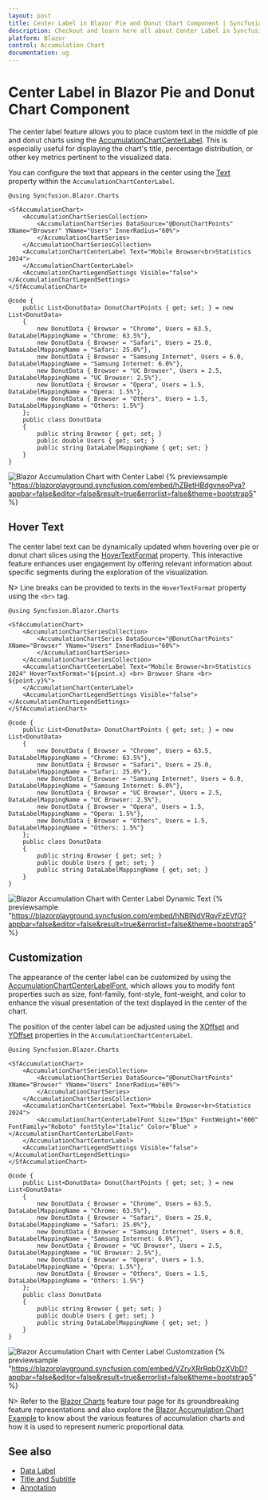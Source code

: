 ```yaml
---
layout: post
title: Center Label in Blazor Pie and Donut Chart Component | Syncfusion
description: Checkout and learn here all about Center Label in Syncfusion Blazor Pie and Donut Chart component and more.
platform: Blazor
control: Accumulation Chart
documentation: ug
---
```


# Center Label in Blazor Pie and Donut Chart Component

The center label feature allows you to place custom text in the middle of pie and donut charts using the [AccumulationChartCenterLabel](https://help.syncfusion.com/cr/blazor/Syncfusion.Blazor.Charts.AccumulationChartCenterLabel.html). This is especially useful for displaying the chart's title, percentage distribution, or other key metrics pertinent to the visualized data.

You can configure the text that appears in the center using the [Text](https://help.syncfusion.com/cr/blazor/Syncfusion.Blazor.Charts.AccumulationChartCenterLabel.html#Syncfusion_Blazor_Charts_AccumulationChartCenterLabel_Text) property within the `AccumulationChartCenterLabel`.

```cshtml
@using Syncfusion.Blazor.Charts

<SfAccumulationChart>
    <AccumulationChartSeriesCollection>
        <AccumulationChartSeries DataSource="@DonutChartPoints" XName="Browser" YName="Users" InnerRadius="60%">
        </AccumulationChartSeries>
    </AccumulationChartSeriesCollection>
    <AccumulationChartCenterLabel Text="Mobile Browser<br>Statistics 2024">
    </AccumulationChartCenterLabel>
    <AccumulationChartLegendSettings Visible="false"></AccumulationChartLegendSettings>
</SfAccumulationChart>

@code {
    public List<DonutData> DonutChartPoints { get; set; } = new List<DonutData>
    {
        new DonutData { Browser = "Chrome", Users = 63.5, DataLabelMappingName = "Chrome: 63.5%"},
        new DonutData { Browser = "Safari", Users = 25.0, DataLabelMappingName = "Safari: 25.0%"},
        new DonutData { Browser = "Samsung Internet", Users = 6.0, DataLabelMappingName = "Samsung Internet: 6.0%"},
        new DonutData { Browser = "UC Browser", Users = 2.5, DataLabelMappingName = "UC Browser: 2.5%"},
        new DonutData { Browser = "Opera", Users = 1.5, DataLabelMappingName = "Opera: 1.5%"},
        new DonutData { Browser = "Others", Users = 1.5, DataLabelMappingName = "Others: 1.5%"}
    };
    public class DonutData
    {
        public string Browser { get; set; }
        public double Users { get; set; }
        public string DataLabelMappingName { get; set; }
    }
}
```
![Blazor Accumulation Chart with Center Label](./images/center-label/blazor-accumulation-chart-with-center-label.png)
{% previewsample "https://blazorplayground.syncfusion.com/embed/hZBetHBdgvneoPva?appbar=false&editor=false&result=true&errorlist=false&theme=bootstrap5" %}

## Hover Text

The center label text can be dynamically updated when hovering over pie or donut chart slices using the [HoverTextFormat](https://help.syncfusion.com/cr/blazor/Syncfusion.Blazor.Charts.AccumulationChartCenterLabel.html#Syncfusion_Blazor_Charts_AccumulationChartCenterLabel_HoverTextFormat) property. This interactive feature enhances user engagement by offering relevant information about specific segments during the exploration of the visualization.

N> Line breaks can be provided to texts in the `HoverTextFormat` property using the `<br>` tag.

```cshtml
@using Syncfusion.Blazor.Charts

<SfAccumulationChart>
    <AccumulationChartSeriesCollection>
        <AccumulationChartSeries DataSource="@DonutChartPoints" XName="Browser" YName="Users" InnerRadius="60%">
        </AccumulationChartSeries>
    </AccumulationChartSeriesCollection>
    <AccumulationChartCenterLabel Text="Mobile Browser<br>Statistics 2024" HoverTextFormat="${point.x} <br> Browser Share <br> ${point.y}%">
    </AccumulationChartCenterLabel>
    <AccumulationChartLegendSettings Visible="false"></AccumulationChartLegendSettings>
</SfAccumulationChart>

@code {
    public List<DonutData> DonutChartPoints { get; set; } = new List<DonutData>
    {
        new DonutData { Browser = "Chrome", Users = 63.5, DataLabelMappingName = "Chrome: 63.5%"},
        new DonutData { Browser = "Safari", Users = 25.0, DataLabelMappingName = "Safari: 25.0%"},
        new DonutData { Browser = "Samsung Internet", Users = 6.0, DataLabelMappingName = "Samsung Internet: 6.0%"},
        new DonutData { Browser = "UC Browser", Users = 2.5, DataLabelMappingName = "UC Browser: 2.5%"},
        new DonutData { Browser = "Opera", Users = 1.5, DataLabelMappingName = "Opera: 1.5%"},
        new DonutData { Browser = "Others", Users = 1.5, DataLabelMappingName = "Others: 1.5%"}
    };
    public class DonutData
    {
        public string Browser { get; set; }
        public double Users { get; set; }
        public string DataLabelMappingName { get; set; }
    }
}
```
![Blazor Accumulation Chart with Center Label Dynamic Text](./images/center-label/blazor-accumulation-chart-with-center-label-hover-text.gif)
{% previewsample "https://blazorplayground.syncfusion.com/embed/hNBINdVRqvFzEVfG?appbar=false&editor=false&result=true&errorlist=false&theme=bootstrap5" %}

## Customization

The appearance of the center label can be customized by using the [AccumulationChartCenterLabelFont](https://help.syncfusion.com/cr/blazor/Syncfusion.Blazor.Charts.AccumulationChartCenterLabelFont.html), which allows you to modify font properties such as size, font-family, font-style, font-weight, and color to enhance the visual presentation of the text displayed in the center of the chart.

The position of the center label can be adjusted using the [XOffset](https://help.syncfusion.com/cr/blazor/Syncfusion.Blazor.Charts.AccumulationChartCenterLabel.html#Syncfusion_Blazor_Charts_AccumulationChartCenterLabel_XOffset) and [YOffset](https://help.syncfusion.com/cr/blazor/Syncfusion.Blazor.Charts.AccumulationChartCenterLabel.html#Syncfusion_Blazor_Charts_AccumulationChartCenterLabel_YOffset) properties in the `AccumulationChartCenterLabel`.

```cshtml
@using Syncfusion.Blazor.Charts

<SfAccumulationChart>
    <AccumulationChartSeriesCollection>
        <AccumulationChartSeries DataSource="@DonutChartPoints" XName="Browser" YName="Users" InnerRadius="60%">
        </AccumulationChartSeries>
    </AccumulationChartSeriesCollection>
    <AccumulationChartCenterLabel Text="Mobile Browser<br>Statistics 2024">
        <AccumulationChartCenterLabelFont Size="15px" FontWeight="600" FontFamily="Roboto" fontStyle="Italic" Color="Blue" ></AccumulationChartCenterLabelFont>
    </AccumulationChartCenterLabel>
    <AccumulationChartLegendSettings Visible="false"></AccumulationChartLegendSettings>
</SfAccumulationChart>

@code {
    public List<DonutData> DonutChartPoints { get; set; } = new List<DonutData>
    {
        new DonutData { Browser = "Chrome", Users = 63.5, DataLabelMappingName = "Chrome: 63.5%"},
        new DonutData { Browser = "Safari", Users = 25.0, DataLabelMappingName = "Safari: 25.0%"},
        new DonutData { Browser = "Samsung Internet", Users = 6.0, DataLabelMappingName = "Samsung Internet: 6.0%"},
        new DonutData { Browser = "UC Browser", Users = 2.5, DataLabelMappingName = "UC Browser: 2.5%"},
        new DonutData { Browser = "Opera", Users = 1.5, DataLabelMappingName = "Opera: 1.5%"},
        new DonutData { Browser = "Others", Users = 1.5, DataLabelMappingName = "Others: 1.5%"}
    };
    public class DonutData
    {
        public string Browser { get; set; }
        public double Users { get; set; }
        public string DataLabelMappingName { get; set; }
    }
}
```
![Blazor Accumulation Chart with Center Label Customization](./images/center-label/blazor-accumulation-chart-with-center-label-customization.png)
{% previewsample "https://blazorplayground.syncfusion.com/embed/VZryXRrRqbOzXVbD?appbar=false&editor=false&result=true&errorlist=false&theme=bootstrap5" %}

N> Refer to the [Blazor Charts](https://www.syncfusion.com/blazor-components/blazor-charts) feature tour page for its groundbreaking feature representations and also explore the [Blazor Accumulation Chart Example](https://blazor.syncfusion.com/demos/chart/pie?theme=bootstrap5) to know about the various features of accumulation charts and how it is used to represent numeric proportional data.

## See also

* [Data Label](./data-label)
* [Title and Subtitle](./title-and-sub-title)
* [Annotation](./annotation)
